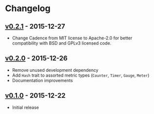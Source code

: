 # Changelog

## [v0.2.1](https://github.com/tshlabs/cadence/tree/master) - 2015-12-27
* Change Cadence from MIT license to Apache-2.0 for better compatibility with
  BSD and GPLv3 licensed code.

## [v0.2.0](https://github.com/tshlabs/cadence/tree/0.2.0) - 2015-12-26
* Remove unused development dependency
* Add `Hash` trait to assorted metric types (`Counter`, `Timer`, `Gauge`, `Meter`)
* Documentation improvements


## [v0.1.0](https://github.com/tshlabs/cadence/tree/0.1.0) - 2015-12-22

* Initial release
